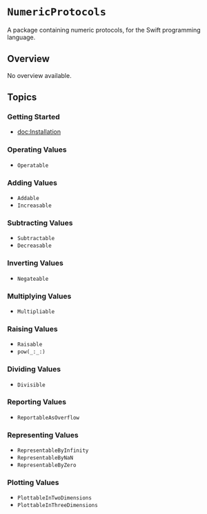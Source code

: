 # ``NumericProtocols``

A package containing numeric protocols, for the Swift programming language.

## Overview

No overview available.

## Topics

### Getting Started

- <doc:Installation>

### Operating Values

- ``Operatable``

### Adding Values

- ``Addable``
- ``Increasable``

### Subtracting Values

- ``Subtractable``
- ``Decreasable``

### Inverting Values

- ``Negateable``

### Multiplying Values

- ``Multipliable``

### Raising Values

- ``Raisable``
- ``pow(_:_:)``

### Dividing Values

- ``Divisible``

### Reporting Values

- ``ReportableAsOverflow``

### Representing Values

- ``RepresentableByInfinity``
- ``RepresentableByNaN``
- ``RepresentableByZero``

### Plotting Values

- ``PlottableInTwoDimensions``
- ``PlottableInThreeDimensions``
